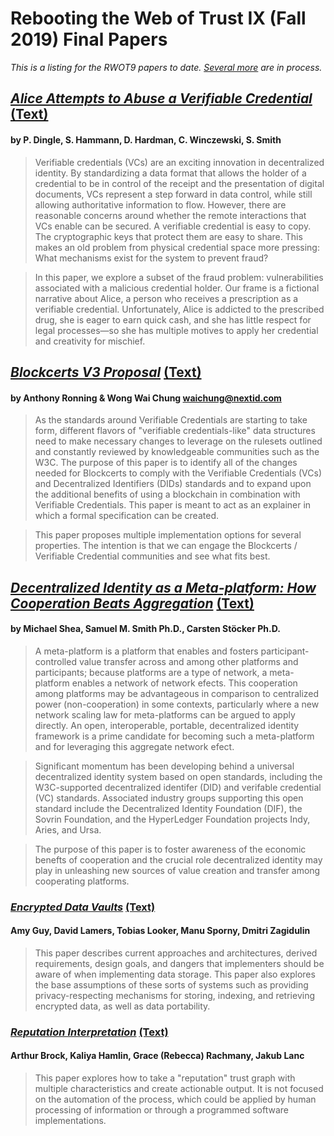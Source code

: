 # Rebooting the Web of Trust IX (Fall 2019) Final Papers

_This is a listing for the RWOT9 papers to date. [Several more](https://github.com/WebOfTrustInfo/rwot9-prague/blob/master/draft-documents/README.md) are in process._

## [*Alice Attempts to Abuse a Verifiable Credential*](https://github.com/WebOfTrustInfo/rwot9-prague/blob/master/final-documents/alice-attempts-abuse-verifiable-credential.pdf) [(Text)](https://github.com/WebOfTrustInfo/rwot9-prague/blob/master/final-documents/alice-attempts-abuse-verifiable-credential.md)
#### by P. Dingle, S. Hammann, D. Hardman, C. Winczewski, S. Smith

> Verifiable credentials (VCs) are an exciting innovation in decentralized identity. By standardizing a data format that allows the holder of a credential to be in control of the receipt and the presentation of digital documents, VCs represent a step forward in data control, while still allowing authoritative information to flow. However, there are reasonable concerns around whether the remote interactions that VCs enable can be secured. A verifiable credential is easy to copy. The cryptographic keys that protect them are easy to share. This makes an old problem from physical credential space more pressing: What mechanisms exist for the system to prevent fraud?

> In this paper, we explore a subset of the fraud problem: vulnerabilities associated with a malicious credential holder. Our frame is a fictional narrative about Alice, a person who receives a prescription as a verifiable credential. Unfortunately, Alice is addicted to the prescribed drug, she is eager to earn quick cash, and she has little respect for legal processes—so she has multiple motives to apply her credential and creativity for mischief.

## [*Blockcerts V3 Proposal*](https://github.com/WebOfTrustInfo/rwot9-prague/blob/master/final-documents/BlockcertsV3.pdf) [(Text)](https://github.com/WebOfTrustInfo/rwot9-prague/blob/master/final-documents/BlockcertsV3.md)
#### by Anthony Ronning & Wong Wai Chung waichung@nextid.com

> As the standards around Verifiable Credentials are starting to take form, different flavors of "verifiable credentials-like" data structures need to make necessary changes to leverage on the rulesets outlined and constantly reviewed by knowledgeable communities such as the W3C. The purpose of this paper is to identify all of the changes needed for Blockcerts to comply with the Verifiable Credentials (VCs) and Decentralized Identifiers (DIDs) standards and to expand upon the additional benefits of using a blockchain in combination with Verifiable Credentials. This paper is meant to act as an explainer in which a formal specification can be created.

> This paper proposes multiple implementation options for several properties. The intention is that we can engage the Blockcerts / Verifiable Credential communities and see what fits best.

## [*Decentralized Identity as a Meta-platform: How Cooperation Beats Aggregation*](https://github.com/WebOfTrustInfo/rwot9-prague/blob/master/final-documents/CooperationBeatsAggregation.pdf) [(Text)](https://github.com/WebOfTrustInfo/rwot9-prague/blob/master/final-documents/CooperationBeatsAggregation.md)
#### by Michael Shea, Samuel M. Smith Ph.D., Carsten Stöcker Ph.D.

> A meta-platform is a platform that enables and fosters participant-controlled value transfer across and among
other platforms and participants; because platforms are a type of network, a meta-platform enables a network
of network efects. This cooperation among platforms may be advantageous in comparison to centralized power
(non-cooperation) in some contexts, particularly where a new network scaling law for meta-platforms can be
argued to apply directly. An open, interoperable, portable, decentralized identity framework is a prime
candidate for becoming such a meta-platform and for leveraging this aggregate network efect.

> Significant momentum has been developing behind a universal decentralized identity system based on open
standards, including the W3C-supported decentralized identifer (DID) and verifable credential (VC) standards. Associated industry groups supporting this open standard include the Decentralized Identity Foundation
(DIF), the Sovrin Foundation, and the HyperLedger Foundation projects Indy, Aries, and Ursa.

> The purpose of this paper is to foster awareness of the economic benefts of cooperation and the crucial role
decentralized identity may play in unleashing new sources of value creation and transfer among cooperating
platforms.

### [*Encrypted Data Vaults*](https://github.com/WebOfTrustInfo/rwot9-prague/blob/master/final-documents/encrypted-data-vaults.pdf) [(Text)](https://github.com/WebOfTrustInfo/rwot9-prague/blob/master/final-documents/encrypted-data-vaults.md)
#### Amy Guy, David Lamers, Tobias Looker, Manu Sporny, Dmitri Zagidulin

> This paper describes current approaches and architectures, derived requirements, design goals, and dangers that implementers should be aware of when implementing data storage. This paper also explores the base assumptions of these sorts of systems such as providing privacy-respecting mechanisms for storing, indexing, and retrieving encrypted data, as well as data portability.

### [*Reputation Interpretation*](https://github.com/WebOfTrustInfo/rwot9-prague/blob/master/final-documents/reputation-interpretation.pdf) [(Text)](https://github.com/WebOfTrustInfo/rwot9-prague/blob/master/final-documents/reputation-interpretation.md)
#### Arthur Brock, Kaliya Hamlin, Grace (Rebecca) Rachmany, Jakub Lanc

> This paper explores how to take a "reputation" trust graph with multiple characteristics and create actionable output. It is not focused on the automation of the process, which could be applied by human processing of information or through a programmed software implementations.
